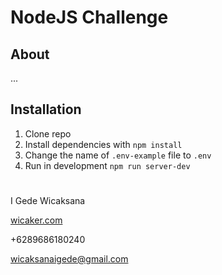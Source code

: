# NodeJS Challenge

## About
...

## Installation

1. Clone repo
2. Install dependencies with `npm install`
3. Change the name of `.env-example` file to `.env`
4. Run in development `npm run server-dev`


#
I Gede Wicaksana

[wicaker.com](http://wicaker.com)

+6289686180240

wicaksanaigede@gmail.com
